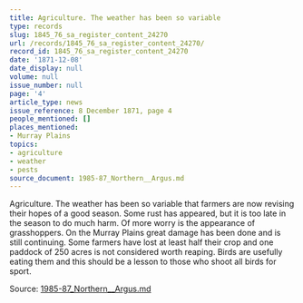 ```yaml
---
title: Agriculture. The weather has been so variable
type: records
slug: 1845_76_sa_register_content_24270
url: /records/1845_76_sa_register_content_24270/
record_id: 1845_76_sa_register_content_24270
date: '1871-12-08'
date_display: null
volume: null
issue_number: null
page: '4'
article_type: news
issue_reference: 8 December 1871, page 4
people_mentioned: []
places_mentioned:
- Murray Plains
topics:
- agriculture
- weather
- pests
source_document: 1985-87_Northern__Argus.md
---
```


Agriculture.  The weather has been so variable that farmers are now revising their hopes of a good season.  Some rust has appeared, but it is too late in the season to do much harm.  Of more worry is the appearance of grasshoppers.  On the Murray Plains great damage has been done and is still continuing.  Some farmers have lost at least half their crop and one paddock of 250 acres is not considered worth reaping.  Birds are usefully eating them and this should be a lesson to those who shoot all birds for sport.

Source: [1985-87_Northern__Argus.md](/downloads/markdown/1985-87_Northern__Argus.md)
